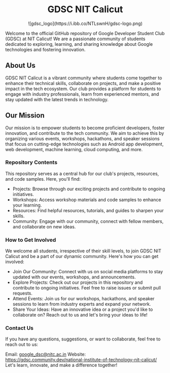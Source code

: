 <h1 align="center">
          GDSC NIT Calicut
 </h1>
<div align="center">![gdsc_logo](https://i.ibb.co/NTLswnH/gdsc-logo.png)</div>

Welcome to the official GitHub repository of Google Developer Student Club (GDSC) at NIT Calicut! We are a passionate community of students dedicated to exploring, learning, and sharing knowledge about Google technologies and fostering innovation.

## About Us
GDSC NIT Calicut is a vibrant community where students come together to enhance their technical skills, collaborate on projects, and make a positive impact in the tech ecosystem. Our club provides a platform for students to engage with industry professionals, learn from experienced mentors, and stay updated with the latest trends in technology.

## Our Mission
Our mission is to empower students to become proficient developers, foster innovation, and contribute to the tech community. We aim to achieve this by organizing various events, workshops, hackathons, and speaker sessions that focus on cutting-edge technologies such as Android app development, web development, machine learning, cloud computing, and more.

### Repository Contents
This repository serves as a central hub for our club's projects, resources, and code samples. Here, you'll find:

- Projects: Browse through our exciting projects and contribute to ongoing initiatives.
- Workshops: Access workshop materials and code samples to enhance your learning.
- Resources: Find helpful resources, tutorials, and guides to sharpen your skills.
- Community: Engage with our community, connect with fellow members, and collaborate on new ideas.

### How to Get Involved
We welcome all students, irrespective of their skill levels, to join GDSC NIT Calicut and be a part of our dynamic community. Here's how you can get involved:

- Join Our Community: Connect with us on social media platforms to stay updated with our events, workshops, and announcements.
- Explore Projects: Check out our projects in this repository and contribute to ongoing initiatives. Feel free to raise issues or submit pull requests.
- Attend Events: Join us for our workshops, hackathons, and speaker sessions to learn from industry experts and expand your network.
- Share Your Ideas: Have an innovative idea or a project you'd like to collaborate on? Reach out to us and let's bring your ideas to life!

### Contact Us
If you have any questions, suggestions, or want to collaborate, feel free to reach out to us:

Email: google_dsc@nitc.ac.in
Website: https://gdsc.community.dev/national-institute-of-technology-nit-calicut/
Let's learn, innovate, and make a difference together!

